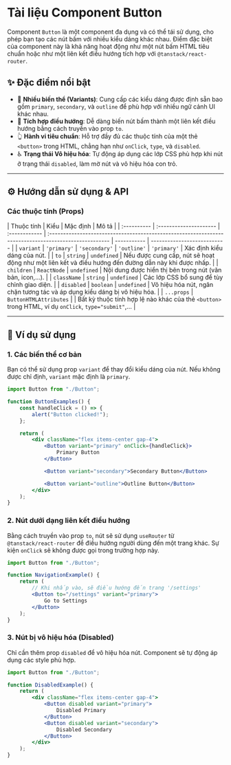 # Tài liệu Component Button

Component `Button` là một component đa dụng và có thể tái sử dụng, cho phép bạn tạo các nút bấm với nhiều kiểu dáng khác nhau. Điểm đặc biệt của component này là khả năng hoạt động như một nút bấm HTML tiêu chuẩn hoặc như một liên kết điều hướng tích hợp với `@tanstack/react-router`.

## ✨ Đặc điểm nổi bật

- 🎨 **Nhiều biến thể (Variants)**: Cung cấp các kiểu dáng được định sẵn bao gồm `primary`, `secondary`, và `outline` để phù hợp với nhiều ngữ cảnh UI khác nhau.
- 🚀 **Tích hợp điều hướng**: Dễ dàng biến nút bấm thành một liên kết điều hướng bằng cách truyền vào prop `to`.
- 👆 **Hành vi tiêu chuẩn**: Hỗ trợ đầy đủ các thuộc tính của một thẻ `<button>` trong HTML, chẳng hạn như `onClick`, `type`, và `disabled`.
- ♿ **Trạng thái Vô hiệu hóa**: Tự động áp dụng các lớp CSS phù hợp khi nút ở trạng thái `disabled`, làm mờ nút và vô hiệu hóa con trỏ.

---

## ⚙️ Hướng dẫn sử dụng & API

### Các thuộc tính (Props)

| Thuộc tính  | Kiểu                   | Mặc định      | Mô tả                                                                                                 |
| :---------- | :--------------------- | :------------ | :---------------------------------------------------------------------------------------------------- | ----------- | --------------------------- |
| `variant`   | `'primary'`            | `'secondary'` | `'outline'`                                                                                           | `'primary'` | Xác định kiểu dáng của nút. |
| `to`        | `string`               | `undefined`   | Nếu được cung cấp, nút sẽ hoạt động như một liên kết và điều hướng đến đường dẫn này khi được nhấp.   |
| `children`  | `ReactNode`            | `undefined`   | Nội dung được hiển thị bên trong nút (văn bản, icon,...).                                             |
| `className` | `string`               | `undefined`   | Các lớp CSS bổ sung để tùy chỉnh giao diện.                                                           |
| `disabled`  | `boolean`              | `undefined`   | Vô hiệu hóa nút, ngăn chặn tương tác và áp dụng kiểu dáng bị vô hiệu hóa.                             |
| `...props`  | `ButtonHTMLAttributes` |               | Bất kỳ thuộc tính hợp lệ nào khác của thẻ `<button>` trong HTML, ví dụ `onClick`, `type="submit"`,... |

---

## 🚀 Ví dụ sử dụng

### 1\. Các biến thể cơ bản

Bạn có thể sử dụng prop `variant` để thay đổi kiểu dáng của nút. Nếu không được chỉ định, `variant` mặc định là `primary`.

```jsx
import Button from "./Button";

function ButtonExamples() {
    const handleClick = () => {
        alert("Button clicked!");
    };

    return (
        <div className="flex items-center gap-4">
            <Button variant="primary" onClick={handleClick}>
                Primary Button
            </Button>

            <Button variant="secondary">Secondary Button</Button>

            <Button variant="outline">Outline Button</Button>
        </div>
    );
}
```

### 2\. Nút dưới dạng liên kết điều hướng

Bằng cách truyền vào prop `to`, nút sẽ sử dụng `useRouter` từ `@tanstack/react-router` để điều hướng người dùng đến một trang khác. Sự kiện `onClick` sẽ không được gọi trong trường hợp này.

```jsx
import Button from "./Button";

function NavigationExample() {
    return (
        // Khi nhấp vào, sẽ điều hướng đến trang '/settings'
        <Button to="/settings" variant="primary">
            Go to Settings
        </Button>
    );
}
```

### 3\. Nút bị vô hiệu hóa (Disabled)

Chỉ cần thêm prop `disabled` để vô hiệu hóa nút. Component sẽ tự động áp dụng các style phù hợp.

```jsx
import Button from "./Button";

function DisabledExample() {
    return (
        <div className="flex items-center gap-4">
            <Button disabled variant="primary">
                Disabled Primary
            </Button>
            <Button disabled variant="secondary">
                Disabled Secondary
            </Button>
        </div>
    );
}
```

